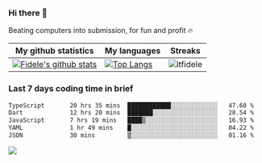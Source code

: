 ### Hi there 👋
<p>Beating computers into submission, for fun and profit 🔥</p>

|My github statistics|My languages|Streaks|
|-|-|-|
|[![Fidele's github stats](https://github-readme-stats.vercel.app/api?username=itfidele&count_private=true&show_icons=true&theme=dark&hide_title=true)](https://github.com/itfidele)|[![Top Langs](https://github-readme-stats.vercel.app/api/top-langs/?username=itfidele&show_icons=true&langs_count=8&theme=dark&layout=compact&hide_title=true)](https://github.com/itfidele)|![itfidele](https://github-readme-streak-stats.herokuapp.com/?user=itfidele&theme=dark)

### Last 7 days coding time in brief
<!--START_SECTION:waka-->

```txt
TypeScript       20 hrs 35 mins  ████████████░░░░░░░░░░░░░   47.60 %
Dart             12 hrs 20 mins  ███████░░░░░░░░░░░░░░░░░░   28.54 %
JavaScript       7 hrs 19 mins   ████▒░░░░░░░░░░░░░░░░░░░░   16.93 %
YAML             1 hr 49 mins    █░░░░░░░░░░░░░░░░░░░░░░░░   04.22 %
JSON             30 mins         ▒░░░░░░░░░░░░░░░░░░░░░░░░   01.16 %
```

<!--END_SECTION:waka-->

![](https://komarev.com/ghpvc/?username=itfidele)
